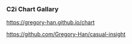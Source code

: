 ### C2i Chart Gallary

https://gregory-han.github.io/chart

https://github.com/Gregory-Han/casual-insight
